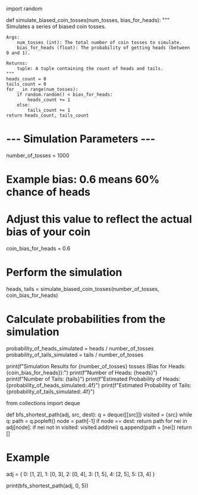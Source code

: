 import random

def simulate_biased_coin_tosses(num_tosses, bias_for_heads):
    """
    Simulates a series of biased coin tosses.

    Args:
        num_tosses (int): The total number of coin tosses to simulate.
        bias_for_heads (float): The probability of getting heads (between 0 and 1).

    Returns:
        tuple: A tuple containing the count of heads and tails.
    """
    heads_count = 0
    tails_count = 0
    for _ in range(num_tosses):
        if random.random() < bias_for_heads:
            heads_count += 1
        else:
            tails_count += 1
    return heads_count, tails_count

# --- Simulation Parameters ---
number_of_tosses = 1000
# Example bias: 0.6 means 60% chance of heads
# Adjust this value to reflect the actual bias of your coin
coin_bias_for_heads = 0.6 

# Perform the simulation
heads, tails = simulate_biased_coin_tosses(number_of_tosses, coin_bias_for_heads)

# Calculate probabilities from the simulation
probability_of_heads_simulated = heads / number_of_tosses
probability_of_tails_simulated = tails / number_of_tosses

print(f"Simulation Results for {number_of_tosses} tosses (Bias for Heads: {coin_bias_for_heads}):")
print(f"Number of Heads: {heads}")
print(f"Number of Tails: {tails}")
print(f"Estimated Probability of Heads: {probability_of_heads_simulated:.4f}")
print(f"Estimated Probability of Tails: {probability_of_tails_simulated:.4f}")





from collections import deque

def bfs_shortest_path(adj, src, dest):
    q = deque([[src]])
    visited = {src}
    while q:
        path = q.popleft()
        node = path[-1]
        if node == dest:
            return path
        for nei in adj[node]:
            if nei not in visited:
                visited.add(nei)
                q.append(path + [nei])
    return []

# Example
adj = {
    0: [1, 2],
    1: [0, 3],
    2: [0, 4],
    3: [1, 5],
    4: [2, 5],
    5: [3, 4]
}

print(bfs_shortest_path(adj, 0, 5))

